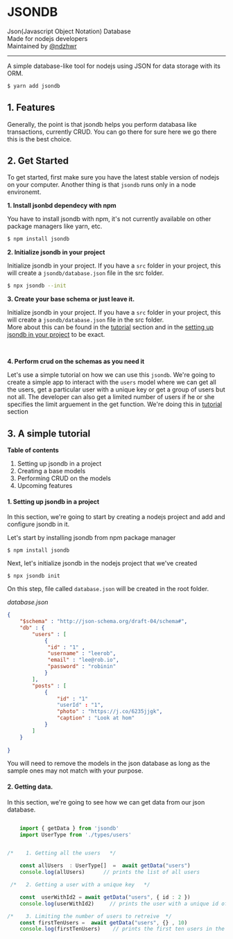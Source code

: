 # **JSONDB**
Json(Javascript Object Notation) Database  
Made for nodejs developers  
Maintained by [@ndzhwr](https://twitter.com/ndzhwr)
___

A simple database-like tool for nodejs using JSON for data storage with its ORM. 
```bash
$ yarn add jsondb
```


## 1. Features
Generally, the point is that jsondb helps you perform databasa like transactions, currently CRUD. You can go there for sure here we go there this is the best choice.

## 2. Get Started

To get started, first make sure you have the latest stable version of nodejs on your computer. Another thing is that `jsondb` runs only in a node environemt.


**1. Install jsonbd dependecy with npm**  

You have to install jsondb with npm, it's not currently available on other package managers like yarn, etc.
```bash
$ npm install jsondb
```

**2. Initialize jsondb in your project**  

Initialize jsondb in your project. If you have a `src` folder in your project, this will create a `jsondb/database.json` file in the src folder.
```bash
$ npx jsondb --init
```

**3. Create your base schema or just leave it.**  

Initialize jsondb in your project. If you have a `src` folder in your project, this will create a `jsondb/database.json` file in the src folder.  
More about this can be found in the [tutorial](#2-get-started) section and in the [setting up jsondb in your project](#1-setting-up-jsondb-in-a-project) to be exact.

<br>

**4. Perform crud on the schemas as you need it**  

Let's use a simple tutorial on how we can use this `jsondb`. We're going to create a simple app to interact with the `users` model where we can get all the  users, get a particular user with a unique key or get a group of users but not all. The developer can also get a limited number of users if he or she specifies the limit arguement in the get function. We're doing this in [tutorial](#3-a-simple-tutorial) section

## 3. A simple tutorial 

**Table of contents**  
1. Setting up jsondb in a project
2. Creating a base models
3. Performing CRUD on the models
4. Upcoming features

#### 1. Setting up jsondb in a project
In this section, we're going to start by creating a nodejs project and add and configure jsondb in it.  

Let's start by installing jsondb from npm package manager 
```
$ npm install jsondb
```

Next, let's initialize jsondb in the nodejs project that we've created

```
$ npx jsondb init
```
On this step, file called `database.json` will be created in the root folder.

*database.json*
```json
{
    "$schema" : "http://json-schema.org/draft-04/schema#",
    "db" : {
        "users" : [
            {
             "id" : "1" ,
             "username" : "leerob",
             "email" : "lee@rob.io",
             "password" : "robinin"   
            }
        ],
        "posts" : [
            {
                "id" : "1"
                "userId" : "1",
                "photo" : "https://j.co/6235jjgk",
                "caption" : "Look at hom"
            }
        ]
    }
    
}
```

You will need to remove the models in the json database as long as the sample ones may not match  with your purpose.

#### 2. Getting data.
In this section, we're going to see how we can get data from our json database.
```ts

    import { getData } from 'jsondb'
    import UserType from './types/users'


/*    1. Getting all the users   */

    const allUsers  : UserType[]  =  await getData("users")
    console.log(allUsers)      // prints the list of all users

 /*   2. Getting a user with a unique key   */

    const  userWithId2 = await getData("users", { id : 2 })
    console.log(userWithId2)     // prints the user with a unique id of 2

/*    3. Limiting the number of users to retreive  */
    const firstTenUsers =  await getData("users", {} , 10)
    console.log(firstTenUsers)    // prints the first ten users in the json database 

```

